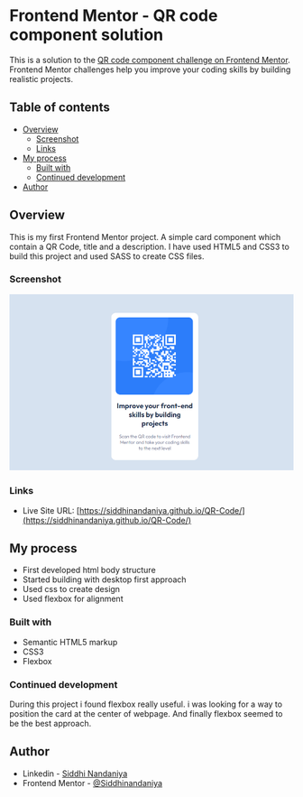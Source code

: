# Frontend Mentor - QR code component solution

This is a solution to the [QR code component challenge on Frontend Mentor](https://www.frontendmentor.io/challenges/qr-code-component-iux_sIO_H). Frontend Mentor challenges help you improve your coding skills by building realistic projects. 

## Table of contents

- [Overview](#overview)
  - [Screenshot](#screenshot)
  - [Links](#links)
- [My process](#my-process)
  - [Built with](#built-with)
  - [Continued development](#continued-development)
- [Author](#author)


## Overview
This is my first Frontend Mentor project. A simple card component which contain a QR Code, title and a description. I have used HTML5 and CSS3 to build this project and used SASS to create CSS files.

### Screenshot

![](./screenshot.png)


### Links

<!-- - Solution URL: [Add solution URL here](https://your-solution-url.com) -->
- Live Site URL: [https://siddhinandaniya.github.io/QR-Code/](https://siddhinandaniya.github.io/QR-Code/)

## My process

- First developed html body structure
- Started building with desktop first approach
- Used css to create design
- Used flexbox for alignment


### Built with

- Semantic HTML5 markup
- CSS3
- Flexbox


### Continued development

During this project i found flexbox really useful. i was looking for a way to position the card at the center of webpage. And finally flexbox seemed to be the best approach.


## Author

- Linkedin - [Siddhi Nandaniya](https://www.linkedin.com/in/siddhi-nandaniya/)
- Frontend Mentor - [@Siddhinandaniya](https://www.frontendmentor.io/profile/Siddhinandaniya)
